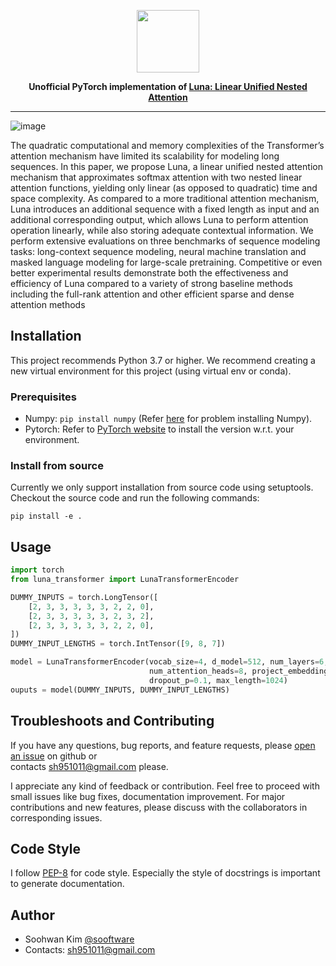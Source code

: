 
<p  align="center"><img src="https://user-images.githubusercontent.com/42150335/127541215-931f2271-5c17-4672-a328-c8fafc4a8da9.png" height=100>
  

<div align="center">

**Unofficial PyTorch implementation of [Luna: Linear Unified Nested Attention](https://arxiv.org/pdf/2106.01540.pdf)**

  
</div>
  
***
  
![image](https://user-images.githubusercontent.com/42150335/127543497-0b4a5513-4ac6-48c7-9595-d38c880ad8ed.png)

  
The quadratic computational and memory complexities of the Transformer’s attention mechanism have limited its scalability for modeling long sequences. In
this paper, we propose Luna, a linear unified nested attention mechanism that
approximates softmax attention with two nested linear attention functions, yielding
only linear (as opposed to quadratic) time and space complexity. As compared to
a more traditional attention mechanism, Luna introduces an additional sequence
with a fixed length as input and an additional corresponding output, which allows
Luna to perform attention operation linearly, while also storing adequate contextual
information. We perform extensive evaluations on three benchmarks of sequence
modeling tasks: long-context sequence modeling, neural machine translation and
masked language modeling for large-scale pretraining. Competitive or even better
experimental results demonstrate both the effectiveness and efficiency of Luna
compared to a variety of strong baseline methods including the full-rank attention
and other efficient sparse and dense attention methods

## Installation
This project recommends Python 3.7 or higher.
We recommend creating a new virtual environment for this project (using virtual env or conda).
  
### Prerequisites
* Numpy: `pip install numpy` (Refer [here](https://github.com/numpy/numpy) for problem installing Numpy).
* Pytorch: Refer to [PyTorch website](http://pytorch.org/) to install the version w.r.t. your environment.  
  
### Install from source
Currently we only support installation from source code using setuptools. Checkout the source code and run the
following commands:  
  
```
pip install -e .
```

## Usage

```python
import torch
from luna_transformer import LunaTransformerEncoder

DUMMY_INPUTS = torch.LongTensor([
    [2, 3, 3, 3, 3, 3, 2, 2, 0],
    [2, 3, 3, 3, 3, 3, 2, 3, 2],
    [2, 3, 3, 3, 3, 3, 2, 2, 0],
])
DUMMY_INPUT_LENGTHS = torch.IntTensor([9, 8, 7])

model = LunaTransformerEncoder(vocab_size=4, d_model=512, num_layers=6,
                               num_attention_heads=8, project_embedding_length=32,
                               dropout_p=0.1, max_length=1024)
ouputs = model(DUMMY_INPUTS, DUMMY_INPUT_LENGTHS)
```

## Troubleshoots and Contributing
If you have any questions, bug reports, and feature requests, please [open an issue](https://github.com/sooftware/conformer/issues) on github or   
contacts sh951011@gmail.com please.
  
I appreciate any kind of feedback or contribution.  Feel free to proceed with small issues like bug fixes, documentation improvement.  For major contributions and new features, please discuss with the collaborators in corresponding issues.  
  
## Code Style
I follow [PEP-8](https://www.python.org/dev/peps/pep-0008/) for code style. Especially the style of docstrings is important to generate documentation.

## Author
  
* Soohwan Kim [@sooftware](https://github.com/sooftware)
* Contacts: sh951011@gmail.com
